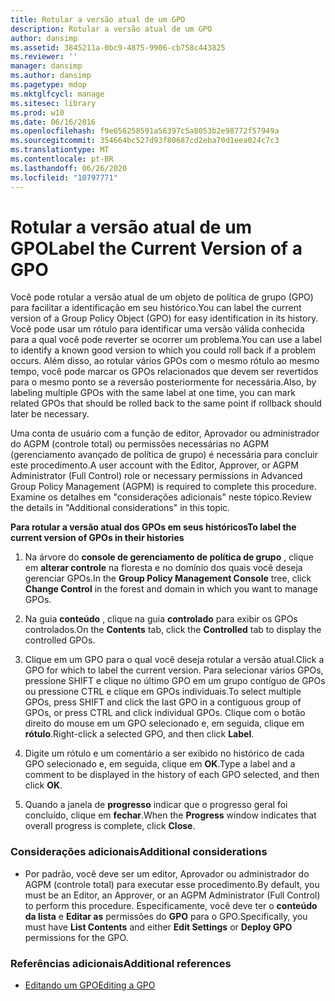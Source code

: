 ```yaml
---
title: Rotular a versão atual de um GPO
description: Rotular a versão atual de um GPO
author: dansimp
ms.assetid: 3845211a-0bc9-4875-9906-cb758c443825
ms.reviewer: ''
manager: dansimp
ms.author: dansimp
ms.pagetype: mdop
ms.mktglfcycl: manage
ms.sitesec: library
ms.prod: w10
ms.date: 06/16/2016
ms.openlocfilehash: f9e656258591a56397c5a8053b2e98772f57949a
ms.sourcegitcommit: 354664bc527d93f80687cd2eba70d1eea024c7c3
ms.translationtype: MT
ms.contentlocale: pt-BR
ms.lasthandoff: 06/26/2020
ms.locfileid: "10797771"
---
```

# <span data-ttu-id="1775c-103">Rotular a versão atual de um GPO</span><span class="sxs-lookup"><span data-stu-id="1775c-103">Label the Current Version of a GPO</span></span>


<span data-ttu-id="1775c-104">Você pode rotular a versão atual de um objeto de política de grupo (GPO) para facilitar a identificação em seu histórico.</span><span class="sxs-lookup"><span data-stu-id="1775c-104">You can label the current version of a Group Policy Object (GPO) for easy identification in its history.</span></span> <span data-ttu-id="1775c-105">Você pode usar um rótulo para identificar uma versão válida conhecida para a qual você pode reverter se ocorrer um problema.</span><span class="sxs-lookup"><span data-stu-id="1775c-105">You can use a label to identify a known good version to which you could roll back if a problem occurs.</span></span> <span data-ttu-id="1775c-106">Além disso, ao rotular vários GPOs com o mesmo rótulo ao mesmo tempo, você pode marcar os GPOs relacionados que devem ser revertidos para o mesmo ponto se a reversão posteriormente for necessária.</span><span class="sxs-lookup"><span data-stu-id="1775c-106">Also, by labeling multiple GPOs with the same label at one time, you can mark related GPOs that should be rolled back to the same point if rollback should later be necessary.</span></span>

<span data-ttu-id="1775c-107">Uma conta de usuário com a função de editor, Aprovador ou administrador do AGPM (controle total) ou permissões necessárias no AGPM (gerenciamento avançado de política de grupo) é necessária para concluir este procedimento.</span><span class="sxs-lookup"><span data-stu-id="1775c-107">A user account with the Editor, Approver, or AGPM Administrator (Full Control) role or necessary permissions in Advanced Group Policy Management (AGPM) is required to complete this procedure.</span></span> <span data-ttu-id="1775c-108">Examine os detalhes em "considerações adicionais" neste tópico.</span><span class="sxs-lookup"><span data-stu-id="1775c-108">Review the details in "Additional considerations" in this topic.</span></span>

**<span data-ttu-id="1775c-109">Para rotular a versão atual dos GPOs em seus históricos</span><span class="sxs-lookup"><span data-stu-id="1775c-109">To label the current version of GPOs in their histories</span></span>**

1.  <span data-ttu-id="1775c-110">Na árvore do **console de gerenciamento de política de grupo** , clique em **alterar controle** na floresta e no domínio dos quais você deseja gerenciar GPOs.</span><span class="sxs-lookup"><span data-stu-id="1775c-110">In the **Group Policy Management Console** tree, click **Change Control** in the forest and domain in which you want to manage GPOs.</span></span>

2.  <span data-ttu-id="1775c-111">Na guia **conteúdo** , clique na guia **controlado** para exibir os GPOs controlados.</span><span class="sxs-lookup"><span data-stu-id="1775c-111">On the **Contents** tab, click the **Controlled** tab to display the controlled GPOs.</span></span>

3.  <span data-ttu-id="1775c-112">Clique em um GPO para o qual você deseja rotular a versão atual.</span><span class="sxs-lookup"><span data-stu-id="1775c-112">Click a GPO for which to label the current version.</span></span> <span data-ttu-id="1775c-113">Para selecionar vários GPOs, pressione SHIFT e clique no último GPO em um grupo contíguo de GPOs ou pressione CTRL e clique em GPOs individuais.</span><span class="sxs-lookup"><span data-stu-id="1775c-113">To select multiple GPOs, press SHIFT and click the last GPO in a contiguous group of GPOs, or press CTRL and click individual GPOs.</span></span> <span data-ttu-id="1775c-114">Clique com o botão direito do mouse em um GPO selecionado e, em seguida, clique em **rótulo**.</span><span class="sxs-lookup"><span data-stu-id="1775c-114">Right-click a selected GPO, and then click **Label**.</span></span>

4.  <span data-ttu-id="1775c-115">Digite um rótulo e um comentário a ser exibido no histórico de cada GPO selecionado e, em seguida, clique em **OK**.</span><span class="sxs-lookup"><span data-stu-id="1775c-115">Type a label and a comment to be displayed in the history of each GPO selected, and then click **OK**.</span></span>

5.  <span data-ttu-id="1775c-116">Quando a janela de **progresso** indicar que o progresso geral foi concluído, clique em **fechar**.</span><span class="sxs-lookup"><span data-stu-id="1775c-116">When the **Progress** window indicates that overall progress is complete, click **Close**.</span></span>

### <span data-ttu-id="1775c-117">Considerações adicionais</span><span class="sxs-lookup"><span data-stu-id="1775c-117">Additional considerations</span></span>

-   <span data-ttu-id="1775c-118">Por padrão, você deve ser um editor, Aprovador ou administrador do AGPM (controle total) para executar esse procedimento.</span><span class="sxs-lookup"><span data-stu-id="1775c-118">By default, you must be an Editor, an Approver, or an AGPM Administrator (Full Control) to perform this procedure.</span></span> <span data-ttu-id="1775c-119">Especificamente, você deve ter o **conteúdo da lista** e **Editar as** permissões do **GPO** para o GPO.</span><span class="sxs-lookup"><span data-stu-id="1775c-119">Specifically, you must have **List Contents** and either **Edit Settings** or **Deploy GPO** permissions for the GPO.</span></span>

### <span data-ttu-id="1775c-120">Referências adicionais</span><span class="sxs-lookup"><span data-stu-id="1775c-120">Additional references</span></span>

-   [<span data-ttu-id="1775c-121">Editando um GPO</span><span class="sxs-lookup"><span data-stu-id="1775c-121">Editing a GPO</span></span>](editing-a-gpo-agpm30ops.md)

 

 





